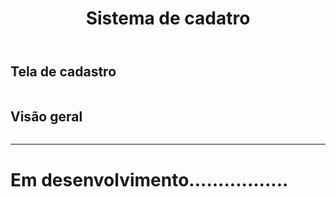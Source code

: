 <html>
<body>
<header>
<h1>Sistema de cadatro</h1>
</header>
<div>
<h2>Tela de cadastro</h2>
<img src="LoveneyScadiagro/cadastro.PNG" alt="">
</div>
<div></div>
<div>
<h2>Visão geral</h2>
<img src="LoveneyScadiagro/visao-geral.PNG" alt="">
</div>
<hr/>
<h1>Em desenvolvimento.................<h1>
</body>
</html>